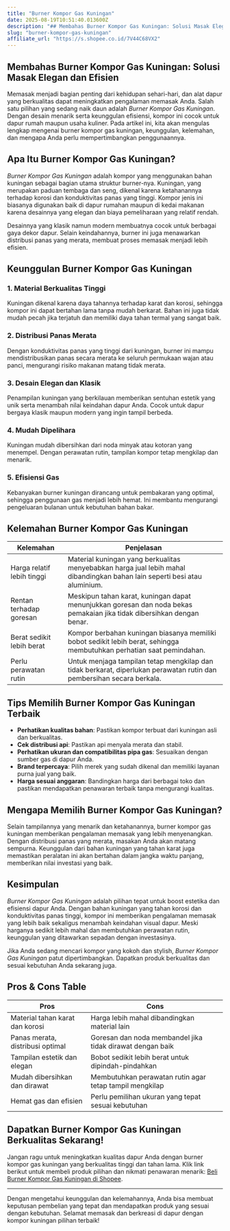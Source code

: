 ```yaml
---
title: "Burner Kompor Gas Kuningan"
date: 2025-08-19T10:51:40.013600Z
description: "## Membahas Burner Kompor Gas Kuningan: Solusi Masak Elegan dan Efisien..."
slug: "burner-kompor-gas-kuningan"
affiliate_url: "https://s.shopee.co.id/7V44C68VX2"
---
```

## Membahas Burner Kompor Gas Kuningan: Solusi Masak Elegan dan Efisien

Memasak menjadi bagian penting dari kehidupan sehari-hari, dan alat dapur yang berkualitas dapat meningkatkan pengalaman memasak Anda. Salah satu pilihan yang sedang naik daun adalah *Burner Kompor Gas Kuningan*. Dengan desain menarik serta keunggulan efisiensi, kompor ini cocok untuk dapur rumah maupun usaha kuliner. Pada artikel ini, kita akan mengulas lengkap mengenai burner kompor gas kuningan, keunggulan, kelemahan, dan mengapa Anda perlu mempertimbangkan penggunaannya.

## Apa Itu Burner Kompor Gas Kuningan?

*Burner Kompor Gas Kuningan* adalah kompor yang menggunakan bahan kuningan sebagai bagian utama struktur burner-nya. Kuningan, yang merupakan paduan tembaga dan seng, dikenal karena ketahanannya terhadap korosi dan konduktivitas panas yang tinggi. Kompor jenis ini biasanya digunakan baik di dapur rumahan maupun di kedai makanan karena desainnya yang elegan dan biaya pemeliharaan yang relatif rendah.

Desainnya yang klasik namun modern membuatnya cocok untuk berbagai gaya dekor dapur. Selain keindahannya, burner ini juga menawarkan distribusi panas yang merata, membuat proses memasak menjadi lebih efisien.

## Keunggulan Burner Kompor Gas Kuningan

### 1. Material Berkualitas Tinggi

Kuningan dikenal karena daya tahannya terhadap karat dan korosi, sehingga kompor ini dapat bertahan lama tanpa mudah berkarat. Bahan ini juga tidak mudah pecah jika terjatuh dan memiliki daya tahan termal yang sangat baik.

### 2. Distribusi Panas Merata

Dengan konduktivitas panas yang tinggi dari kuningan, burner ini mampu mendistribusikan panas secara merata ke seluruh permukaan wajan atau panci, mengurangi risiko makanan matang tidak merata.

### 3. Desain Elegan dan Klasik

Penampilan kuningan yang berkilauan memberikan sentuhan estetik yang unik serta menambah nilai keindahan dapur Anda. Cocok untuk dapur bergaya klasik maupun modern yang ingin tampil berbeda.

### 4. Mudah Dipelihara

Kuningan mudah dibersihkan dari noda minyak atau kotoran yang menempel. Dengan perawatan rutin, tampilan kompor tetap mengkilap dan menarik.

### 5. Efisiensi Gas

Kebanyakan burner kuningan dirancang untuk pembakaran yang optimal, sehingga penggunaan gas menjadi lebih hemat. Ini membantu mengurangi pengeluaran bulanan untuk kebutuhan bahan bakar.

## Kelemahan Burner Kompor Gas Kuningan

| Kelemahan | Penjelasan |
|------------|------------|
| Harga relatif lebih tinggi | Material kuningan yang berkualitas menyebabkan harga jual lebih mahal dibandingkan bahan lain seperti besi atau aluminium. |
| Rentan terhadap goresan | Meskipun tahan karat, kuningan dapat menunjukkan goresan dan noda bekas pemakaian jika tidak dibersihkan dengan benar. |
| Berat sedikit lebih berat | Kompor berbahan kuningan biasanya memiliki bobot sedikit lebih berat, sehingga membutuhkan perhatian saat pemindahan. |
| Perlu perawatan rutin | Untuk menjaga tampilan tetap mengkilap dan tidak berkarat, diperlukan perawatan rutin dan pembersihan secara berkala. |

## Tips Memilih Burner Kompor Gas Kuningan Terbaik

- **Perhatikan kualitas bahan**: Pastikan kompor terbuat dari kuningan asli dan berkualitas.
- **Cek distribusi api**: Pastikan api menyala merata dan stabil.
- **Perhatikan ukuran dan compatibilitas pipa gas**: Sesuaikan dengan sumber gas di dapur Anda.
- **Brand terpercaya**: Pilih merek yang sudah dikenal dan memiliki layanan purna jual yang baik.
- **Harga sesuai anggaran**: Bandingkan harga dari berbagai toko dan pastikan mendapatkan penawaran terbaik tanpa mengurangi kualitas.

## Mengapa Memilih Burner Kompor Gas Kuningan?

Selain tampilannya yang menarik dan ketahanannya, burner kompor gas kuningan memberikan pengalaman memasak yang lebih menyenangkan. Dengan distribusi panas yang merata, masakan Anda akan matang sempurna. Keunggulan dari bahan kuningan yang tahan karat juga memastikan peralatan ini akan bertahan dalam jangka waktu panjang, memberikan nilai investasi yang baik.

## Kesimpulan

*Burner Kompor Gas Kuningan* adalah pilihan tepat untuk boost estetika dan efisiensi dapur Anda. Dengan bahan kuningan yang tahan korosi dan konduktivitas panas tinggi, kompor ini memberikan pengalaman memasak yang lebih baik sekaligus menambah keindahan visual dapur. Meski harganya sedikit lebih mahal dan membutuhkan perawatan rutin, keunggulan yang ditawarkan sepadan dengan investasinya.

Jika Anda sedang mencari kompor yang kokoh dan stylish, *Burner Kompor Gas Kuningan* patut dipertimbangkan. Dapatkan produk berkualitas dan sesuai kebutuhan Anda sekarang juga.

## Pros & Cons Table

| **Pros** | **Cons** |
|------------|------------|
| Material tahan karat dan korosi | Harga lebih mahal dibandingkan material lain |
| Panas merata, distribusi optimal | Goresan dan noda membandel jika tidak dirawat dengan baik |
| Tampilan estetik dan elegan | Bobot sedikit lebih berat untuk dipindah-pindahkan |
| Mudah dibersihkan dan dirawat | Membutuhkan perawatan rutin agar tetap tampil mengkilap |
| Hemat gas dan efisien | Perlu pemilihan ukuran yang tepat sesuai kebutuhan |

## Dapatkan Burner Kompor Gas Kuningan Berkualitas Sekarang!

Jangan ragu untuk meningkatkan kualitas dapur Anda dengan burner kompor gas kuningan yang berkualitas tinggi dan tahan lama. Klik link berikut untuk membeli produk pilihan dan nikmati penawaran menarik: [Beli Burner Kompor Gas Kuningan di Shopee](https://s.shopee.co.id/7V44C68VX2).

---

Dengan mengetahui keunggulan dan kelemahannya, Anda bisa membuat keputusan pembelian yang tepat dan mendapatkan produk yang sesuai dengan kebutuhan. Selamat memasak dan berkreasi di dapur dengan kompor kuningan pilihan terbaik!